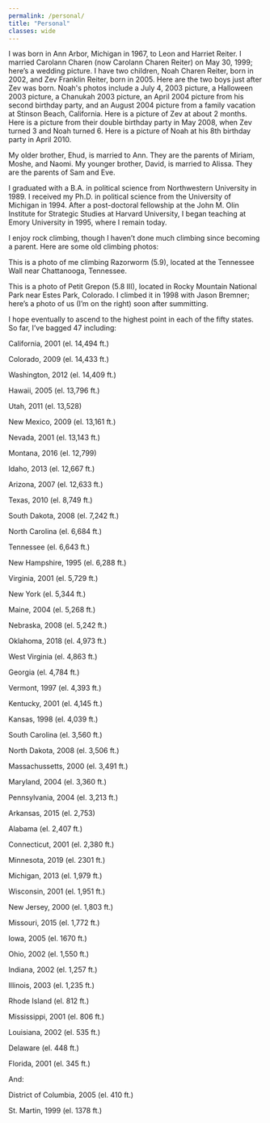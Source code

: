 ```yaml
---
permalink: /personal/
title: "Personal"
classes: wide
---
```


I was born in Ann Arbor, Michigan in 1967, to Leon and Harriet Reiter. I married Carolann Charen (now Carolann Charen Reiter) on May 30, 1999; here’s a wedding picture. I have two children, Noah Charen Reiter, born in 2002, and Zev Franklin Reiter, born in 2005. Here are the two boys just after Zev was born. Noah's photos include a July 4, 2003 picture, a Halloween 2003 picture, a Chanukah 2003 picture, an April 2004 picture from his second birthday party, and an August 2004 picture from a family vacation at Stinson Beach, California. Here is a picture of Zev at about 2 months. Here is a picture from their double birthday party in May 2008, when Zev turned 3 and Noah turned 6. Here is a picture of Noah at his 8th birthday party in April 2010.

My older brother, Ehud, is married to Ann. They are the parents of Miriam, Moshe, and Naomi. My younger brother, David, is married to Alissa. They are the parents of Sam and Eve.

I graduated with a B.A. in political science from Northwestern University in 1989. I received my Ph.D. in political science from the University of Michigan in 1994. After a post-doctoral fellowship at the John M. Olin Institute for Strategic Studies at Harvard University, I began teaching at Emory University in 1995, where I remain today.

I enjoy rock climbing, though I haven’t done much climbing since becoming a parent. Here are some old climbing photos:

This is a photo of me climbing Razorworm (5.9), located at the Tennessee Wall near Chattanooga, Tennessee.

This is a photo of Petit Grepon (5.8 III), located in Rocky Mountain National Park near Estes Park, Colorado. I climbed it in 1998 with Jason Bremner; here’s a photo of us (I’m on the right) soon after summitting.

I hope eventually to ascend to the highest point in each of the fifty states. So far, I’ve bagged 47 including:

California, 2001 (el. 14,494 ft.)

Colorado, 2009 (el. 14,433 ft.)

Washington, 2012 (el. 14,409 ft.)

Hawaii, 2005 (el. 13,796 ft.)

Utah, 2011 (el. 13,528)

New Mexico, 2009 (el. 13,161 ft.)

Nevada, 2001 (el. 13,143 ft.)

Montana, 2016 (el. 12,799)

Idaho, 2013 (el. 12,667 ft.)

Arizona, 2007 (el. 12,633 ft.)

Texas, 2010 (el. 8,749 ft.)

South Dakota, 2008 (el. 7,242 ft.)

North Carolina (el. 6,684 ft.)

Tennessee (el. 6,643 ft.)

New Hampshire, 1995 (el. 6,288 ft.)

Virginia, 2001 (el. 5,729 ft.)

New York (el. 5,344 ft.)

Maine, 2004 (el. 5,268 ft.)

Nebraska, 2008 (el. 5,242 ft.)

Oklahoma, 2018 (el. 4,973 ft.)

West Virginia (el. 4,863 ft.)

Georgia (el. 4,784 ft.)

Vermont, 1997 (el. 4,393 ft.)

Kentucky, 2001 (el. 4,145 ft.)

Kansas, 1998 (el. 4,039 ft.)

South Carolina (el. 3,560 ft.)

North Dakota, 2008 (el. 3,506 ft.)

Massachussetts, 2000 (el. 3,491 ft.)

Maryland, 2004 (el. 3,360 ft.)

Pennsylvania, 2004 (el. 3,213 ft.)

Arkansas, 2015 (el. 2,753)

Alabama (el. 2,407 ft.)

Connecticut, 2001 (el. 2,380 ft.)

Minnesota, 2019 (el. 2301 ft.)

Michigan, 2013 (el. 1,979 ft.)

Wisconsin, 2001 (el. 1,951 ft.)

New Jersey, 2000 (el. 1,803 ft.)

Missouri, 2015 (el. 1,772 ft.)

Iowa, 2005 (el. 1670 ft.)

Ohio, 2002 (el. 1,550 ft.)

Indiana, 2002 (el. 1,257 ft.)

Illinois, 2003 (el. 1,235 ft.) 

Rhode Island (el. 812 ft.)

Mississippi, 2001 (el. 806 ft.)

Louisiana, 2002 (el. 535 ft.)

Delaware (el. 448 ft.)

Florida, 2001 (el. 345 ft.)

And:

District of Columbia, 2005 (el. 410 ft.)

St. Martin, 1999 (el. 1378 ft.)
